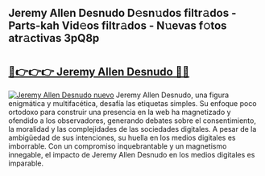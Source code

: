 ## Jeremy Allen Desnudo D𝚎sn𝚞dos filtr𝚊dos - Parts-kah Vid𝚎os filtr𝚊dos - N𝚞evas f𝚘tos atr𝚊ctivas 3pQ8p

# <h2><a href="http://mb628w0.tromn.icu/?c=Jeremy+Allen+Desnudo">🔗👉👉👉 Jeremy Allen Desnudo 🔗🔗</a></h2>

[![Jeremy Allen Desnudo nuevo](https://i.imgur.com/pEAQMta.gif)](http://mb628w0.tromn.icu/?c=Jeremy+Allen+Desnudo)
Jeremy Allen Desnudo, una figura enigmática y multifacética, desafía las etiquetas simples. Su enfoque poco ortodoxo para construir una presencia en la web ha magnetizado y ofendido a los observadores, generando debates sobre el consentimiento, la moralidad y las complejidades de las sociedades digitales. A pesar de la ambigüedad de sus intenciones, su huella en los medios digitales es imborrable. Con un compromiso inquebrantable y un magnetismo innegable, el impacto de Jeremy Allen Desnudo en los medios digitales es imparable.
